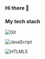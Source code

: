 ### Hi there 👋

<!--
**ChaeyoungPark1016/ChaeyoungPark1016** is a ✨ _special_ ✨ repository because its `README.md` (this file) appears on your GitHub profile.

Here are some ideas to get you started:

- 🔭 I’m currently working on ...
- 🌱 I’m currently learning ...
- 👯 I’m looking to collaborate on ...
- 🤔 I’m looking for help with ...
- 💬 Ask me about ...
- 📫 How to reach me: ...
- 😄 Pronouns: ...
- ⚡ Fun fact: ...
-->


<h3> My tech stach </h3>

![Git](https://img.shields.io/badge/-Git-black?style=for-the-badge&logo=git&logoColor=white)

![JavaScript](https://img.shields.io/badge/-javascript-yellow?style=for-the-badge&logo=git&logoColor=white)

![HTLML5](https://img.shields.io/badge/-HTML5-yellow?style=for-the-badge&logo=html5&logoColor=white)
